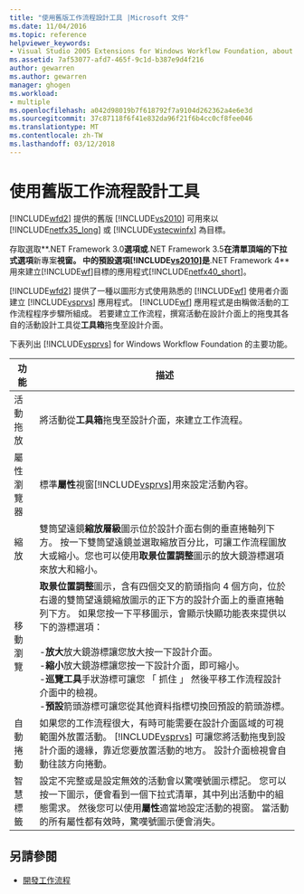 ```yaml
---
title: "使用舊版工作流程設計工具 |Microsoft 文件"
ms.date: 11/04/2016
ms.topic: reference
helpviewer_keywords:
- Visual Studio 2005 Extensions for Windows Workflow Foundation, about
ms.assetid: 7af53077-afd7-465f-9c1d-b387e9d4f216
author: gewarren
ms.author: gewarren
manager: ghogen
ms.workload:
- multiple
ms.openlocfilehash: a042d98019b7f618792f7a9104d262362a4e6e3d
ms.sourcegitcommit: 37c87118f6f41e832da96f21f6b4cc0cf8fee046
ms.translationtype: MT
ms.contentlocale: zh-TW
ms.lasthandoff: 03/12/2018
---
```

# <a name="using-the-legacy-workflow-designer"></a>使用舊版工作流程設計工具
[!INCLUDE[wfd2](../workflow-designer/includes/wfd2_md.md)] 提供的舊版 [!INCLUDE[vs2010](../misc/includes/vs2010_md.md)] 可用來以 [!INCLUDE[netfx35_long](../workflow-designer/includes/netfx35_long_md.md)] 或 [!INCLUDE[vstecwinfx](../workflow-designer/includes/vstecwinfx_md.md)] 為目標。

 存取選取**.NET Framework 3.0**選項或**.NET Framework 3.5**在清單頂端的下拉式選項**新專案**視窗。 中的預設選項[!INCLUDE[vs2010](../misc/includes/vs2010_md.md)]是**.NET Framework 4**用來建立[!INCLUDE[wf](../workflow-designer/includes/wf_md.md)]目標的應用程式[!INCLUDE[netfx40_short](../workflow-designer/includes/netfx40_short_md.md)]。

 [!INCLUDE[wfd2](../workflow-designer/includes/wfd2_md.md)] 提供了一種以圖形方式使用熟悉的 [!INCLUDE[wf](../workflow-designer/includes/wf_md.md)] 使用者介面建立 [!INCLUDE[vsprvs](../code-quality/includes/vsprvs_md.md)] 應用程式。 [!INCLUDE[wf](../workflow-designer/includes/wf_md.md)] 應用程式是由稱做活動的工作流程程序步驟所組成。 若要建立工作流程，撰寫活動在設計介面上的拖曳其各自的活動設計工具從**工具箱**拖曳至設計介面。

 下表列出 [!INCLUDE[vsprvs](../code-quality/includes/vsprvs_md.md)] for Windows Workflow Foundation 的主要功能。

|功能|描述|
|-------------|-----------------|
|活動拖放|將活動從**工具箱**拖曳至設計介面，來建立工作流程。|
|屬性瀏覽器|標準**屬性**視窗[!INCLUDE[vsprvs](../code-quality/includes/vsprvs_md.md)]用來設定活動內容。|
|縮放|雙筒望遠鏡**縮放層級**圖示位於設計介面右側的垂直捲軸列下方。 按一下雙筒望遠鏡並選取縮放百分比，可讓工作流程圖放大或縮小。您也可以使用**取景位置調整**圖示的放大鏡游標選項來放大和縮小。|
|移動瀏覽|**取景位置調整**圖示，含有四個交叉的箭頭指向 4 個方向，位於右邊的雙筒望遠鏡縮放圖示的正下方的設計介面上的垂直捲軸列下方。 如果您按一下平移圖示，會顯示快顯功能表來提供以下的游標選項：<br /><br /> -**放大**放大鏡游標讓您放大按一下設計介面。<br />-**縮小**放大鏡游標讓您按一下設計介面，即可縮小。<br />-**巡覽工具**手狀游標可讓您 「 抓住 」 然後平移工作流程設計介面中的檢視。<br />-**預設**箭頭游標可讓您從其他資料指標切換回預設的箭頭游標。|
|自動捲動|如果您的工作流程很大，有時可能需要在設計介面區域的可視範圍外放置活動。 [!INCLUDE[vsprvs](../code-quality/includes/vsprvs_md.md)] 可讓您將活動拖曳到設計介面的邊緣，靠近您要放置活動的地方。 設計介面檢視會自動往該方向捲動。|
|智慧標籤|設定不完整或是設定無效的活動會以驚嘆號圖示標記。 您可以按一下圖示，便會看到一個下拉式清單，其中列出活動中的組態需求。 然後您可以使用**屬性**適當地設定活動的視窗。 當活動的所有屬性都有效時，驚嘆號圖示便會消失。|

## <a name="see-also"></a>另請參閱

- [開發工作流程](http://go.microsoft.com/fwlink?LinkID=65010)